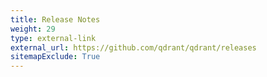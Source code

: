 ```yaml
---
title: Release Notes
weight: 29
type: external-link
external_url: https://github.com/qdrant/qdrant/releases
sitemapExclude: True
---
```



